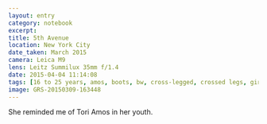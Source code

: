 ```yaml
--- 
layout: entry
category: notebook
excerpt:
title: 5th Avenue
location: New York City
date_taken: March 2015
camera: Leica M9
lens: Leitz Summilux 35mm f/1.4
date: 2015-04-04 11:14:08
tags: [16 to 25 years, amos, boots, bw, cross-legged, crossed legs, girls, hair, jeans, marble, sitting, sprinker, street, youth]
image: GRS-20150309-163448
---
```

She reminded me of Tori Amos in her youth.
